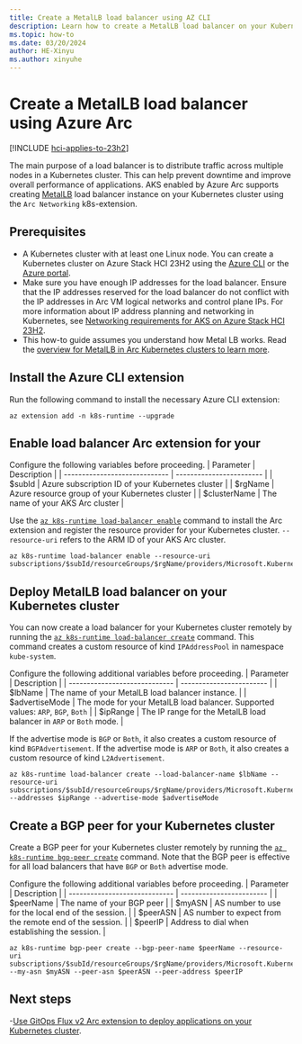 ```yaml
---
title: Create a MetalLB load balancer using AZ CLI
description: Learn how to create a MetalLB load balancer on your Kubernetes cluster using an Arc extension.
ms.topic: how-to
ms.date: 03/20/2024
author: HE-Xinyu
ms.author: xinyuhe 
---
```


# Create a MetalLB load balancer using Azure Arc

[!INCLUDE [hci-applies-to-23h2](includes/hci-applies-to-23h2.md)]

The main purpose of a load balancer is to distribute traffic across multiple nodes in a Kubernetes cluster. This can help prevent downtime and improve overall performance of applications. AKS enabled by Azure Arc supports creating [MetalLB](https://metallb.universe.tf/) load balancer instance on your Kubernetes cluster using the `Arc Networking` k8s-extension.

## Prerequisites
- A Kubernetes cluster with at least one Linux node. You can create a Kubernetes cluster on Azure Stack HCI 23H2 using the [Azure CLI](aks-create-clusters-cli.md) or the [Azure portal](/aks-create-clusters-portal.md).
- Make sure you have enough IP addresses for the load balancer. Ensure that the IP addresses reserved for the load balancer do not conflict with the IP addresses in Arc VM logical networks and control plane IPs. For more information about IP address planning and networking in Kubernetes, see [Networking requirements for AKS on Azure Stack HCI 23H2](aks-hci-network-system-requirements.md).
- This how-to guide assumes you understand how Metal LB works. Read the [overview for MetalLB in Arc Kubernetes clusters to learn more](/load-balancer-overview.md).


## Install the Azure CLI extension
Run the following command to install the necessary Azure CLI extension:
```azurecli
az extension add -n k8s-runtime --upgrade
```

## Enable load balancer Arc extension for your 

Configure the following variables before proceeding.
| Parameter                      | Description             | 
| ----------------------------- | ------------------------ |
| $subId    | Azure subscription ID of your Kubernetes cluster |
| $rgName | Azure resource group of your Kubernetes cluster |
| $clusterName | The name of your AKS Arc cluster |

Use the [`az k8s-runtime load-balancer enable`](/cli/azure/k8s-runtime/load-balancer?view=azure-cli-latest#az-k8s-runtime-load-balancer-enable) command to install the Arc extension and register the resource provider for your Kubernetes cluster. `--resource-uri` refers to the ARM ID of your AKS Arc cluster.

```azurecli
az k8s-runtime load-balancer enable --resource-uri subscriptions/$subId/resourceGroups/$rgName/providers/Microsoft.Kubernetes/connectedClusters/$clusterName
```

## Deploy MetalLB load balancer on your Kubernetes cluster
You can now create a load balancer for your Kubernetes cluster remotely by running the [`az k8s-runtime load-balancer create`](/cli/azure/k8s-runtime/load-balancer?view=azure-cli-latest#az-k8s-runtime-load-balancer-create) command. This command creates a custom resource of kind `IPAddressPool` in namespace `kube-system`. 

Configure the following additional variables before proceeding.
| Parameter                      | Description             | 
| ----------------------------- | ------------------------ |
| $lbName    | The name of your MetalLB load balancer instance. |
| $advertiseMode | The mode for your MetalLB load balancer. Supported values: `ARP`, `BGP`, `Both` |
| $ipRange | The IP range for the MetalLB load balancer in `ARP` or `Both` mode. |

If the advertise mode is `BGP` or `Both`, it also creates a custom resource of kind `BGPAdvertisement`. If the advertise mode is `ARP` or `Both`, it also creates a custom resource of kind `L2Advertisement`.

```azurecli
az k8s-runtime load-balancer create --load-balancer-name $lbName --resource-uri subscriptions/$subId/resourceGroups/$rgName/providers/Microsoft.Kubernetes/connectedClusters/$clusterName --addresses $ipRange --advertise-mode $advertiseMode
```

## Create a BGP peer for your Kubernetes cluster
Create a BGP peer for your Kubernetes cluster remotely by running the [`az k8s-runtime bgp-peer create`](/cli/azure/k8s-runtime/bgp-peer?view=azure-cli-latest#az-k8s-runtime-bgp-peer-create) command. Note that the BGP peer is effective for all load balancers that have `BGP` or `Both` advertise mode.

Configure the following additional variables before proceeding.
| Parameter                      | Description             | 
| ----------------------------- | ------------------------ |
| $peerName | The name of your BGP peer |
| $myASN | AS number to use for the local end of the session. |
| $peerASN | AS number to expect from the remote end of the session. |
| $peerIP | Address to dial when establishing the session. |

```azurecli
az k8s-runtime bgp-peer create --bgp-peer-name $peerName --resource-uri subscriptions/$subId/resourceGroups/$rgName/providers/Microsoft.Kubernetes/connectedClusters/$clusterName --my-asn $myASN --peer-asn $peerASN --peer-address $peerIP
```

## Next steps
-[Use GitOps Flux v2 Arc extension to deploy applications on your Kubernetes cluster](/azure/azure-arc/kubernetes/monitor-gitops-flux-2).
